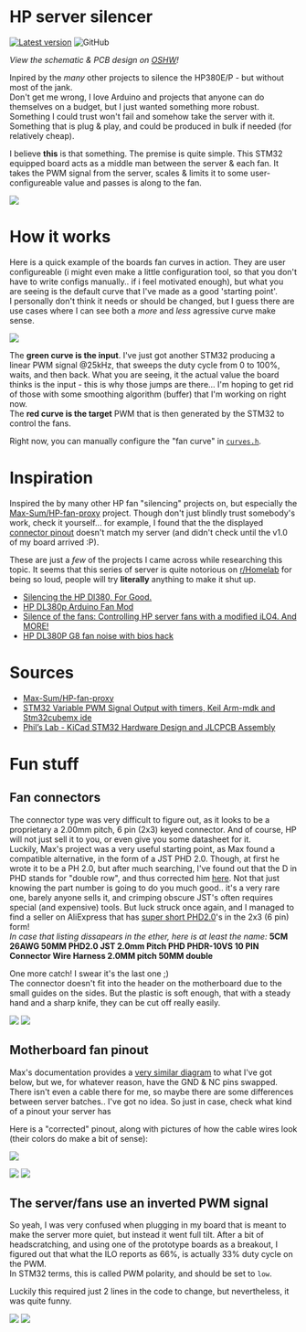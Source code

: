 # HP server silencer

[![Latest version](https://img.shields.io/github/v/release/niraami/HP-server-silencer)](https://github.com/niraami/HP-server-silencer/releases) ![GitHub](https://img.shields.io/github/license/niraami/HP-server-silencer)

*View the schematic & PCB design on [OSHW](https://oshwlab.com/niraami/hp-server-silencer)!*

Inpired by the *many* other projects to silence the HP380E/P - but without most of the jank.  
Don't get me wrong, I love Arduino and projects that anyone can do themselves on a budget, but I just wanted something more robust. Something I could trust won't fail and somehow take the server with it. Something that is plug & play, and could be produced in bulk if needed (for relatively cheap).

I believe **this** is that something. The premise is quite simple. This STM32 equipped board acts as a middle man between the server & each fan. It takes the PWM signal from the server, scales & limits it to some user-configureable value and passes is along to the fan.

[![](.README/3d_board_view_small.png)](.README/3d_board_view.png)

# How it works
Here is a quick example of the boards fan curves in action. They are user configureable (i might even make a little configuration tool, so that you don't have to write configs manually.. if i feel motivated enough), but what you are seeing is the default curve that I've made as a good 'starting point'.  
I personally don't think it needs or should be changed, but I guess there are use cases where I can see both a *more* and *less* agressive curve make sense.

![](.README/fan-curves/input-vs-output-relation.png)

The **green curve is the input**. I've just got another STM32 producing a linear PWM signal @25kHz, that sweeps the duty cycle from 0 to 100%, waits, and then back. What you are seeing, it the actual value the board thinks is the input - this is why those jumps are there... I'm hoping to get rid of those with some smoothing algorithm (buffer) that I'm working on right now.  
The **red curve is the target** PWM that is then generated by the STM32 to control the fans.

Right now, you can manually configure the "fan curve" in [`curves.h`](src/Core/Src/curves.h).

# Inspiration
Inspired the by many other HP fan "silencing" projects on, but especially the [Max-Sum/HP-fan-proxy](https://github.com/Max-Sum/HP-fan-proxy) project. Though don't just blindly trust somebody's work, check it yourself... for example, I found that the the displayed [connector pinout](#motherboard-fan-pinout) doesn't match my server (and didn't check until the v1.0 of my board arrived :P).

These are just a *few* of the projects I came across while researching this topic. It seems that this series of server is quite notorious on [r/Homelab](https://www.reddit.com/r/homelab) for being so loud, people will try **literally** anything to make it shut up.
- [Silencing the HP Dl380, For Good.](https://www.reddit.com/r/homelab/comments/beuks5/silencing_the_hp_dl380_for_good/)
- [HP DL380p Arduino Fan Mod](https://www.reddit.com/r/homelab/comments/ny2eia/hp_dl380p_arduino_fan_mod_standby_question_and/)
- [Silence of the fans: Controlling HP server fans with a modified iLO4. And MORE!](https://www.reddit.com/r/homelab/comments/di3vrk/silence_of_the_fans_controlling_hp_server_fans/)
- [HP DL380P G8 fan noise with bios hack](https://www.reddit.com/r/homelab/comments/f94b0e/hp_dl380p_g8_fan_noise_with_bios_hack/)

# Sources
- [Max-Sum/HP-fan-proxy](https://github.com/Max-Sum/HP-fan-proxy)
- [STM32 Variable PWM Signal Output with timers, Keil Arm-mdk and Stm32cubemx ide](https://www.engineersgarage.com/stm32-variable-pwm-with-timers/)
- [Phil’s Lab - KiCad STM32 Hardware Design and JLCPCB Assembly](https://www.youtube.com/watch?v=t5phi3nT8OU)

# Fun stuff

## Fan connectors
The connector type was very difficult to figure out, as it looks to be a proprietary a 2.00mm pitch, 6 pin (2x3) keyed connector. And of course, HP will not just sell it to you, or even give you some datasheet for it.    
Luckily, Max's project was a very useful starting point, as Max found a compatible alternative, in the form of a JST PHD 2.0. Though, at first he wrote it to be a PH 2.0, but after much searching, I've found out that the D in PHD stands for "double row", and thus corrected him [here](https://github.com/Max-Sum/HP-fan-proxy/issues/4). Not that just knowing the part number is going to do you much good.. it's a very rare one, barely anyone sells it, and crimping obscure JST's often requires special (and expensive) tools. But luck struck once again, and I managed to find a seller on AliExpress that has [super short PHD2.0](https://www.aliexpress.com/item/1005001346032672.html)'s in the 2x3 (6 pin) form!  
*In case that listing dissapears in the ether, here is at least the name:*  **5CM 26AWG 50MM PHD2.0 JST 2.0mm Pitch PHD PHDR-10VS 10 PIN Connector Wire Harness 2.0MM pitch 50MM double**

One more catch! I swear it's the last one ;)  
The connector doesn't fit into the header on the motherboard due to the small guides on the sides. But the plastic is soft enough, that with a steady hand and a sharp knife, they can be cut off really easily.

[![](.README/connector/01_small.png)](.README/connector/01.png)
[![](.README/connector/02_small.png)](.README/connector/02.png)

## Motherboard fan pinout
Max's documentation provides a [very similar diagram](https://raw.githubusercontent.com/Max-Sum/HP-fan-proxy/master/images/post-8123-0-98784900-1394609613.png) to what I've got below, but we, for whatever reason, have the GND & NC pins swapped. There isn't even a cable there for me, so maybe there are some differences between server batches.. I've got no idea. So just in case, check what kind of a pinout your server has

Here is a "corrected" pinout, along with pictures of how the cable wires look (their colors do make a bit of sense):

[![](.README/motherboard-pinout/motherboard-pinout_small.png)](.README/motherboard-pinout/motherboard-pinout.png)

[![](.README/motherboard-pinout/motherboard-cable-1_small.png)](.README/motherboard-pinout/motherboard-cable-1.png)
[![](.README/motherboard-pinout/motherboard-cable-2_small.png)](.README/motherboard-pinout/motherboard-cable-2.png)
[![]()]()

## The server/fans use an inverted PWM signal
So yeah, I was very confused when plugging in my board that is meant to make the server more quiet, but instead it went full tilt. After a bit of headscratching, and using one of the prototype boards as a breakout, I figured out that what the ILO reports as 66%, is actually 33% duty cycle on the PWM.  
In STM32 terms, this is called PWM polarity, and should be set to `low`.

Luckily this required just 2 lines in the code to change, but nevertheless, it was quite funny.

[![](.README/open-heart-surgery/01_small.jpg)](.README/open-heart-surgery/01.jpg)
[![](.README/open-heart-surgery/02_small.jpg)](.README/open-heart-surgery/02.jpg)
